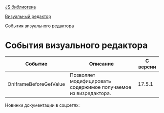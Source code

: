 [JS библиотека](/api_help/js_lib/index.php)

[Визуальный редактор](/api_help/js_lib/editor/index.php)

События визуального редактора

События визуального редактора
=============================

| Событие | Описание | С версии |
| --- | --- | --- |
| OnIframeBeforeGetValue | Позволяет модифицировать содержимое получаемое из визредактора. | 17.5.1 |

Новинки документации в соцсетях: